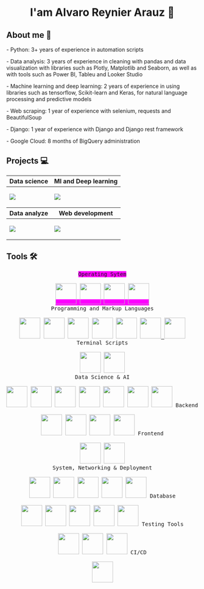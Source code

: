 <div>
<div align=center>
<h1>I'am Alvaro Reynier Arauz   👋</h1>
</div>
<div>
 <h2>About me 🤵</h2>
<p>- Python: 3+ years of experience in automation scripts</p>
<p>- Data analysis: 3 years of experience in cleaning with pandas and data visualization with libraries such
     as Plotly, Matplotlib and Seaborn, as well as with tools such as Power BI, Tableu and Looker
     Studio</p>
<p>- Machine learning and deep learning: 2 years of experience in using libraries such as
     tensorflow, Scikit-learn and Keras, for natural language processing and predictive
     models </p>
<p>- Web scraping: 1 year of experience with selenium, requests and BeautifulSoup</p>
<p>- Django: 1 year of experience with Django and Django rest framework</p>
<p>- Google Cloud: 8 months of BigQuery administration</p>
</div>
<div>
 <h2>Projects 💻</h2>
<table>
<thead>
  <tr>
    <th>Data science </th>
    <th>Ml and Deep learning</th>
  </tr>
</thead>
<tbody>
  <tr>
    <td>
     
   [![](https://github-readme-stats.vercel.app/api/pin/?username=AlvaroReynier&repo=Process_Natural_Language_Airport_sentiments&&bg_color=45,fc00ff,00dbde&title_color=fff&text_color=fff)](https://github.com/AlvaroReynier/Process_Natural_Language_Airport_sentiments)
     
   </td>
    <td>
     
  [![](https://github-readme-stats.vercel.app/api/pin/?username=AlvaroReynier&repo=Chatbot-mesero&&bg_color=45,fc00ff,00dbde&title_color=fff&text_color=fff)](https://github.com/AlvaroReynier/Chatbot-mesero)
     
   </td> 
  </tr>
</tbody>
<thead>
    <th>Data analyze</th>
    <th>Web development</th>
</thead>
<tbody>
  <tr>
    <td>
     
  [![](https://github-readme-stats.vercel.app/api/pin/?username=AlvaroReynier&repo=Data_analysis-students_data&&bg_color=45,fc00ff,00dbde&title_color=fff&text_color=fff)](https://alertaamber-en-panama.website)
     
   </td>
   <td>
     
  [![](https://github-readme-stats.vercel.app/api/pin/?username=AlvaroReynier&repo=GYM_project&&bg_color=45,fc00ff,00dbde&title_color=fff&text_color=fff&custom_title=My%20Awesome%20GYM%20Project)](https://robertgym.com)
     
   </td>
    
  </tr>
   
</tbody>
</table>

 

</div>

<h2>Tools 🛠️ </h2>
<p align=center>
<kbd style="background-color: #fc00ff">
      <kbd>Operating Sytem</kbd>
      <br>
      <br>
        <a href="https://www.microsoft.com/en-us/windows" title="microsoft" target="_blank"><img width="55px" src="https://cdn.jsdelivr.net/gh/devicons/devicon/icons/windows8/windows8-original.svg" /></a>
        <a href="https://pop.system76.com/" title="Pop!_OS" target="_blank"><img width="55px" src="https://upload.wikimedia.org/wikipedia/commons/4/46/Pop%21_OS_Icon.svg" /></a>
        <a href="https://ubuntu.com/" title="Ubuntu" target="_blank"><img width="55px" src="https://cdn.jsdelivr.net/gh/devicons/devicon/icons/ubuntu/ubuntu-original.svg" /></a>
        <a href="https://fedora.org/" title="Fedora" target="_blank"><img width="55px" src="https://upload.wikimedia.org/wikipedia/commons/3/3f/Fedora_logo.svg" /></a>
</kbd>
 <br>
<kbd>
      <kbd>Programming and Markup Languages</kbd>
      <br>
      <br>
        <a href="https://www.python.org/" title="Python" target="_blank"><img width="55px" src="https://cdn.jsdelivr.net/gh/devicons/devicon/icons/python/python-original.svg" /></a>
        <a href="https://www.r-project.org/" title="R" target="_blank"><img width="55px" src="https://cdn.jsdelivr.net/gh/devicons/devicon/icons/r/r-original.svg" /></a>
        <a href="https://www.cprogramming.com/" title="C" target="_blank"><img width="55px" src="https://cdn.jsdelivr.net/gh/devicons/devicon/icons/c/c-original.svg" /></a>
        <a href="https://www.java.com/en/" title="Java" target="_blank"><img width="55px" src="https://cdn.jsdelivr.net/gh/devicons/devicon/icons/java/java-plain.svg" /></a>
        <a href="https://developer.mozilla.org/en-US/docs/Web/JavaScript" title="JavaScript" target="_blank"><img width="55px" src="https://cdn.jsdelivr.net/gh/devicons/devicon/icons/javascript/javascript-plain.svg" /></a>
        <a href="https://html.com/html5/" title="Html" target="_blank"><img width="55px" src="https://cdn.jsdelivr.net/gh/devicons/devicon/icons/html5/html5-original.svg" /> </a>
        <a href="https://www.markdownguide.org/" title="Markdown" target="_blank"><img width="55px" src="https://cdn.jsdelivr.net/gh/devicons/devicon/icons/markdown/markdown-original.svg" /></a>
</kbd>
<kbd>
      <kbd>Terminal Scripts</kbd>
      <br>
      <br>
        <a href="https://www.gnu.org/software/bash/" title="Bash" target="_blank"><img width="55px" src="https://cdn.jsdelivr.net/gh/devicons/devicon/icons/bash/bash-plain.svg" /></a>
        <a href="https://learn.microsoft.com/en-us/powershell/" title="Powershell" target="_blank"><img width="55px" src="https://upload.wikimedia.org/wikipedia/commons/a/af/PowerShell_Core_6.0_icon.png" /></a>
</kbd>
<br>
<kbd>
      <kbd>Data Science & AI</kbd>
      <br>
      <br>
      <a href='https://www.tensorflow.org/' title="Tensorflow" target="_blank"><img width="55px" src="https://cdn.jsdelivr.net/gh/devicons/devicon/icons/tensorflow/tensorflow-original.svg" /></a>
      <a href="https://pytorch.org" title="Pytorch" target="_blank"><img width="55px" src="https://cdn.jsdelivr.net/gh/devicons/devicon/icons/pytorch/pytorch-plain-wordmark.svg" /></a>
      <a href="https://numpy.org/" title="Numpy" target="_blank"><img width="55px" src="https://cdn.jsdelivr.net/gh/devicons/devicon/icons/numpy/numpy-original.svg" /></a>
      <a href="https://pandas.pydata.org/" title="Pandas" target="_blank"><img width="55px" src="https://cdn.jsdelivr.net/gh/devicons/devicon/icons/pandas/pandas-original-wordmark.svg" /></a>
      <a href="https://matplotlib.org/" title="Matplotlib" target="_blank"><img width="55px" src="https://upload.wikimedia.org/wikipedia/commons/8/84/Matplotlib_icon.svg" /></a>
      <a href="https://scikit-learn.org/stable/" title="Scikit-learn" target="_blank"><img width="55px" src="https://logos-download.com/wp-content/uploads/2021/01/Scikit_Learn_Logo.png" /></a>
      <a href="https://opencv.org/" title="Opencv" target="_blank"><img width="55px" src="https://cdn.jsdelivr.net/gh/devicons/devicon/icons/opencv/opencv-original-wordmark.svg" /></a>
</kbd>
<kbd>
      <kbd>Backend</kbd>
      <br>
      <br>
        <a href="https://www.djangoproject.com/" title="Django" target="_blank"><img width="55px" src="https://cdn.jsdelivr.net/gh/devicons/devicon/icons/django/django-plain.svg" /></a> 
        <a href="https://www.django-rest-framework.org" title="Djangorest" target="_blank"><img width="55px" src="https://cdn.jsdelivr.net/gh/devicons/devicon/icons/djangorest/djangorest-original.svg" /></a>
        <a href="https://flask.palletsprojects.com/en/stable/" title="Flask" target="_blank"><img width="55px" src="https://cdn.jsdelivr.net/gh/devicons/devicon/icons/flask/flask-original.svg" /></a> 
        <a href="https://fastapi.tiangolo.com" title="Fastapi" target="_blank"><img width="55px" src="https://cdn.jsdelivr.net/gh/devicons/devicon/icons/fastapi/fastapi-plain.svg" /></a>
</kbd>
<kbd>
      <kbd>Frontend</kbd>
      <br>
      <br>
        <a href="https://react.dev" title="React" target="_blank"><img width="55px" src="https://cdn.jsdelivr.net/gh/devicons/devicon/icons/react/react-original.svg" /></a>
        <a href="https://tailwindcss.com" title="Tailwindcss" target="_blank"><img width="55px" src="https://cdn.jsdelivr.net/gh/devicons/devicon/icons/tailwindcss/tailwindcss-original-wordmark.svg" /></a>
</kbd>
<br>
<kbd>
      <kbd>System, Networking & Deployment</kbd>
      <br>
      <br>
      <a href="https://www.Github.com/" title="Github" target="_blank"><img width="55px" src="https://cdn.jsdelivr.net/gh/devicons/devicon/icons/github/github-original-wordmark.svg" /></a>
      <a href="https://git-scm.com/" title="Git" target="_blank"><img width="55px" src="https://cdn.jsdelivr.net/gh/devicons/devicon/icons/git/git-plain.svg" /></a>
      <a href="https://www.docker.com/" title="Docker" target="_blank"><img width="55px" src="https://cdn.jsdelivr.net/gh/devicons/devicon/icons/docker/docker-plain.svg" /></a>
      <a href="https://railway.app/" title="Railway" target="_blank"><img width="55px" src="https://railway.app/brand/logo-light.svg" /></a> 
      <a href="https://cloud.google.com" title="Google cloud" target="_blank"><img width="55px" src="https://cdn.jsdelivr.net/gh/devicons/devicon/icons/googlecloud/googlecloud-original.svg" /></a> 
</kbd>
<kbd>
      <kbd>Database</kbd>
      <br>
      <br>
      <a href="https://www.mysql.com/" title="Mysql" target="_blank"><img width="55px" src="https://static.cdnlogo.com/logos/m/47/mysql.svg" /></a>
      <a href="https://www.postgresql.org/" title="Postgresql" target="_blank"><img width="55px" src="https://cdn.jsdelivr.net/gh/devicons/devicon/icons/postgresql/postgresql-original.svg" /></a>
      <a href="https://www.microsoft.com/en-us/sql-server/sql-server-downloads" title="Sql-server" target="_blank"><img width="55px" src="https://cdn.jsdelivr.net/gh/devicons/devicon/icons/microsoftsqlserver/microsoftsqlserver-plain-wordmark.svg" /></a>
      <a href="https://www.mongodb.com" title="Mongodb" target="_blank"><img width="55px" src="https://cdn.jsdelivr.net/gh/devicons/devicon/icons/mongodb/mongodb-original-wordmark.svg" /></a>
      <a href="https://redis.io" title="Redis" target="_blank"><img width="55px" src="https://cdn.jsdelivr.net/gh/devicons/devicon/icons/redis/redis-plain.svg" /></a>
</kbd>
<kbd>
      <kbd>Testing Tools</kbd>
      <br>
      <br>
      <a href="https://docs.pytest.org/en/stable/" title="Pytest" target="_blank"><img width="55px" src="https://cdn.jsdelivr.net/gh/devicons/devicon/icons/pytest/pytest-original-wordmark.svg" /></a>
      <a href="https://www.selenium.dev" title="Selenium" target="_blank"><img width="55px" src="https://cdn.jsdelivr.net/gh/devicons/devicon/icons/selenium/selenium-original.svg" /></a>
      <a href="https://www.postman.com" title="Postman" target="_blank"><img width="55px" src="https://cdn.jsdelivr.net/gh/devicons/devicon/icons/postman/postman-original.svg" /></a>
</kbd>
<kbd>
      <kbd>CI/CD</kbd>
      <br>
      <br>
      <a href="https://docs.github.com/en/actions" title="Github actions" target="_blank"><img width="55px" src="https://cdn.jsdelivr.net/gh/devicons/devicon/icons/githubactions/githubactions-original.svg" /></a>
</kbd>
</p>

<br/>
</div>

<!--
**AlvaroReynier/AlvaroReynier** is a ✨ _special_ ✨ repository because its `README.md` (this file) appears on your GitHub profile.

Here are some ideas to get you started:

- 🔭 I’m currently working on ...
- 🌱 I’m currently learning ...
- 👯 I’m looking to collaborate on ...
- 🤔 I’m looking for help with ...
- 💬 Ask me about ...
- 📫 How to reach me: ...
- 😄 Pronouns: ...
- ⚡ Fun fact: ...
-->
